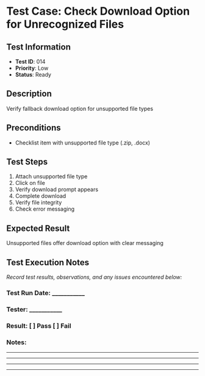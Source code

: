 # Test Case: Check Download Option for Unrecognized Files

## Test Information
- **Test ID**: 014
- **Priority**: Low
- **Status**: Ready

## Description
Verify fallback download option for unsupported file types

## Preconditions
- Checklist item with unsupported file type (.zip, .docx)

## Test Steps
1. Attach unsupported file type
2. Click on file
3. Verify download prompt appears
4. Complete download
5. Verify file integrity
6. Check error messaging

## Expected Result
Unsupported files offer download option with clear messaging

## Test Execution Notes
_Record test results, observations, and any issues encountered below:_

### Test Run Date: ___________
### Tester: ___________
### Result: [ ] Pass [ ] Fail

### Notes:
_________________________________
_________________________________
_________________________________
_________________________________